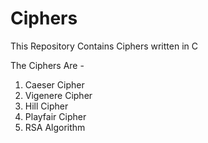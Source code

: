 # Ciphers
This Repository Contains Ciphers written in C

The Ciphers Are - 
1. Caeser Cipher
2. Vigenere Cipher
3. Hill Cipher
4. Playfair Cipher
5. RSA Algorithm
